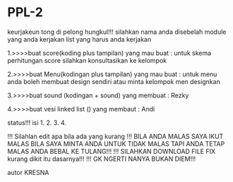 # PPL-2
keurjakeun tong di pelong hungkul!!! 
silahkan nama anda disebelah module yang anda kerjakan list yang harus anda kerjakan

1.>>>>buat score(koding plus tampilan) yang mau buat : 
untuk skema perhitungan score silahkan konsultasikan ke kelompok

2.>>>>buat Menu(kodingan plus tampilan) yang mau buat : 
untuk menu anda boleh membuat design sendiri atau minta kelompok men designkan

3.>>>>buat sound (kodingan + sound) yang membuat : Rezky

4.>>>>buat vesi linked list () yang membaut : Andi

status!!! isi
1.
2.
3.
4.

!!! Silahlan edit apa bila ada yang kurang
!!! BILA ANDA MALAS SAYA IKUT MALAS BILA SAYA MINTA ANDA UNTUK TIDAK MALAS TAPI ANDA TETAP MALAS ANDA BEBAL KE TULANG!!!
!!! SILAHKAN DOWNLOAD FILE FIX kurang dikit itu dasarnya!!!
!!! GK NGERTI NANYA BUKAN DIEM!!!

autor KRESNA
